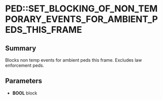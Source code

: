 # PED::SET_BLOCKING_OF_NON_TEMPORARY_EVENTS_FOR_AMBIENT_PEDS_THIS_FRAME

## Summary
Blocks non temp events for ambient peds this frame.  Excludes law enforcement peds.

## Parameters
* **BOOL** block